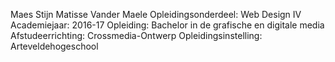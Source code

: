 Maes Stijn
Matisse Vander Maele
Opleidingsonderdeel: Web Design IV
Academiejaar: 2016-17
Opleiding: Bachelor in de grafische en digitale media
Afstudeerrichting: Crossmedia-Ontwerp
Opleidingsinstelling: Arteveldehogeschool